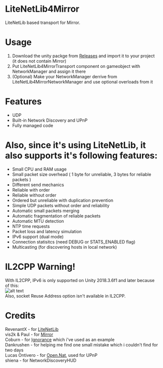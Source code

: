 # LiteNetLib4Mirror
LiteNetLib based transport for Mirror.  

# Usage
1. Download the unity packge from [Releases](https://github.com/MrGadget1024/LiteNetLib4Mirror/releases) and import it to your project (it does not contain Mirror)  
2. Put LiteNetLib4MirrorTransport component on gameobject with NetworkManager and assign it there  
3. (Optional) Make your NetworkManager derrive from LiteNetLib4MirrorNetworkManager and use optional overloads from it  

# Features
- UDP  
- Built-in Network Discovery and UPnP  
- Fully managed code  

# Also, since it's using LiteNetLib, it also supports it's following features:  
- Small CPU and RAM usage  
- Small packet size overhead ( 1 byte for unreliable, 3 bytes for reliable packets )  
- Different send mechanics  
- Reliable with order  
- Reliable without order  
- Ordered but unreliable with duplication prevention  
- Simple UDP packets without order and reliability  
- Automatic small packets merging  
- Automatic fragmentation of reliable packets  
- Automatic MTU detection  
- NTP time requests  
- Packet loss and latency simulation  
- IPv6 support (dual mode)  
- Connection statisitcs (need DEBUG or STATS_ENABLED flag)  
- Multicasting (for discovering hosts in local network)  

# IL2CPP Warning!
With IL2CPP, IPv6 is only supported on Unity 2018.3.6f1 and later because of this:  
![alt text](unity2018.3.6f1il2cpp.png)   
Also, socket Reuse Address option isn't available in IL2CPP.   

# Credits
RevenantX - for [LiteNetLib  ](https://github.com/RevenantX/LiteNetLib/releases)  
vis2k & Paul - for [Mirror](https://assetstore.unity.com/packages/tools/network/mirror-129321)  
Coburn - for [Ignorance](https://github.com/SoftwareGuy/Ignorance) which i've used as an example  
Dankrushen - for helping me find one small mistake which i couldn't find for two days  
Lucas Ontivero - for [Open.Nat](https://github.com/lontivero/Open.NAT/releases), used for UPnP  
shiena - for NetworkDiscoveryHUD   
